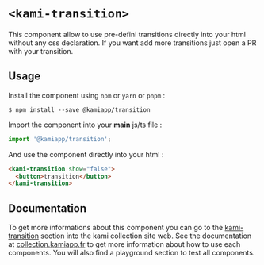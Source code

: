 # `<kami-transition>`

This component allow to use pre-defini transitions directly into your html without any css declaration. 
If you want add more transitions just open a PR with your transition.


## Usage

Install the component using ``npm`` or ``yarn`` or ``pnpm`` :

```console
$ npm install --save @kamiapp/transition
```


Import the component into your **main** js/ts file :

```js
import '@kamiapp/transition';
```
And use the component directly into your html :

```html
<kami-transition show="false">
  <button>transition</button>
</kami-transition>
```

## Documentation

To get more informations about this component you can go to the [kami-transition](https://www.collection.kamiapp.fr/docs/transition.html) section into the kami collection site web. See the documentation at [collection.kamiapp.fr](https://www.collection.kamiapp.fr/) to get more information about how to use each components. You will also find a playground section to test all components.
